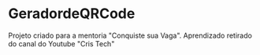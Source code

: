 # GeradordeQRCode
Projeto criado para a mentoria "Conquiste sua Vaga". Aprendizado retirado do canal do Youtube "Cris Tech"
